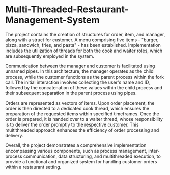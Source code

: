 # Multi-Threaded-Restaurant-Management-System

The project contains the creation of structures for order, item, and manager, along with a struct for customer. A menu comprising five items - "burger, pizza, sandwich, fries, and pasta" - has been established. Implementation includes the utilization of threads for both the cook and waiter roles, which are subsequently employed in the system.

Communication between the manager and customer is facilitated using unnamed pipes. In this architecture, the manager operates as the child process, while the customer functions as the parent process within the fork call. The initial interaction involves collecting the user's name and ID, followed by the concatenation of these values within the child process and their subsequent separation in the parent process using pipes.

Orders are represented as vectors of items. Upon order placement, the order is then directed to a dedicated cook thread, which ensures the preparation of the requested items within specified timeframes. Once the order is prepared, it is handed over to a waiter thread, whose responsibility is to deliver the order promptly to the respective customer. This multithreaded approach enhances the efficiency of order processing and delivery.

Overall, the project demonstrates a comprehensive implementation encompassing various components, such as process management, inter-process communication, data structuring, and multithreaded execution, to provide a functional and organized system for handling customer orders within a restaurant setting.
